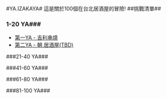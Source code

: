 #YA.IZAKAYA#
這是關於100個在台北居酒屋的冒險!
##挑戰清單##

### 1-20 YA###
- [第一YA - 吉利串燒](https://www.facebook.com/permalink.php?story_fbid=813377218795248&id=808794432586860)
- [第二YA - 朝 居酒屋(TBD)]()

###21-40 YA###

###41-60 YA###

###61-80 YA###

###81-100 YA###